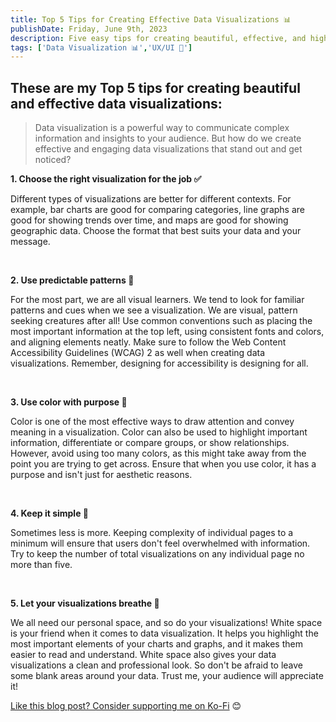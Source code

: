 ```yaml
---
title: Top 5 Tips for Creating Effective Data Visualizations 📊 
publishDate: Friday, June 9th, 2023
description: Five easy tips for creating beautiful, effective, and high impact data visualizations and dashboards.
tags: ['Data Visualization 📊','UX/UI 📐']
---
```


## These are my Top 5 tips for creating beautiful and effective data visualizations:

> Data visualization is a powerful way to communicate complex information and insights to your audience. But how do we create effective and engaging data visualizations that stand out and get noticed?

**1. Choose the right visualization for the job ✅** 

Different types of visualizations are better for different contexts. For example, bar charts are good for comparing categories, line graphs are good for showing trends over time, and maps are good for showing geographic data. Choose the format that best suits your data and your message.

</br>

**2. Use predictable patterns 📐** 

For the most part, we are all visual learners. We tend to look for familiar patterns and cues when we see a visualization. We are visual, pattern seeking creatures after all! Use common conventions such as placing the most important information at the top left, using consistent fonts and colors, and aligning elements neatly. Make sure to follow the Web Content Accessibility Guidelines (WCAG) 2 as well when creating data visualizations. Remember, designing for accessibility is designing for all.

</br>

**3. Use color with purpose 🌈** 

Color is one of the most effective ways to draw attention and convey meaning in a visualization. Color can also be used to highlight important information, differentiate or compare groups, or show relationships. However, avoid using too many colors, as this might take away from the point you are trying to get across. Ensure that when you use color, it has a purpose and isn't just for aesthetic reasons.

</br>

**4. Keep it simple 💯** 

Sometimes less is more. Keeping complexity of individual pages to a minimum will ensure that users don't feel overwhelmed with information. Try to keep the number of total visualizations on any individual page no more than five.

</br>

**5. Let your visualizations breathe 🧘**

 We all need our personal space, and so do your visualizations! White space is your friend when it comes to data visualization. It helps you highlight the most important elements of your charts and graphs, and it makes them easier to read and understand. White space also gives your data visualizations a clean and professional look. So don't be afraid to leave some blank areas around your data. Trust me, your audience will appreciate it!

 [Like this blog post? Consider supporting me on Ko-Fi](https://ko-fi.com/jakecupani) 😊